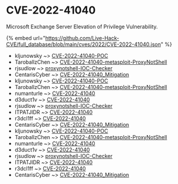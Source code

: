 # CVE-2022-41040

Microsoft Exchange Server Elevation of Privilege Vulnerability.

{% embed url="https://github.com/Live-Hack-CVE/full_database/blob/main/cves/2022/CVE-2022-41040.json" %}


* kljunowsky ~> [CVE-2022-41040-POC](https://www.alice-snow.ru/2022/database/cve-2022-41040/cve-2022-41040-poc-kljunowsky)
* TaroballzChen ~> [CVE-2022-41040-metasploit-ProxyNotShell](https://www.alice-snow.ru/2022/database/cve-2022-41040/cve-2022-41040-metasploit-proxynotshell-taroballzchen)
* rjsudlow ~> [proxynotshell-IOC-Checker](https://www.alice-snow.ru/2022/database/cve-2022-41040/proxynotshell-ioc-checker-rjsudlow)
* CentarisCyber ~> [CVE-2022-41040_Mitigation](https://www.alice-snow.ru/2022/database/cve-2022-41040/cve-2022-41040_mitigation-centariscyber)
* kljunowsky ~> [CVE-2022-41040-POC](https://www.alice-snow.ru/2022/database/cve-2022-41040/cve-2022-41040-poc-kljunowsky)
* TaroballzChen ~> [CVE-2022-41040-metasploit-ProxyNotShell](https://www.alice-snow.ru/2022/database/cve-2022-41040/cve-2022-41040-metasploit-proxynotshell-taroballzchen)
* numanturle ~> [CVE-2022-41040](https://www.alice-snow.ru/2022/database/cve-2022-41040/cve-2022-41040-numanturle)
* d3duct1v ~> [CVE-2022-41040](https://www.alice-snow.ru/2022/database/cve-2022-41040/cve-2022-41040-d3duct1v)
* rjsudlow ~> [proxynotshell-IOC-Checker](https://www.alice-snow.ru/2022/database/cve-2022-41040/proxynotshell-ioc-checker-rjsudlow)
* ITPATJIDR ~> [CVE-2022-41040](https://www.alice-snow.ru/2022/database/cve-2022-41040/cve-2022-41040-itpatjidr)
* r3dcl1ff ~> [CVE-2022-41040](https://www.alice-snow.ru/2022/database/cve-2022-41040/cve-2022-41040-r3dcl1ff)
* CentarisCyber ~> [CVE-2022-41040_Mitigation](https://www.alice-snow.ru/2022/database/cve-2022-41040/cve-2022-41040_mitigation-centariscyber)
* kljunowsky ~> [CVE-2022-41040-POC](https://www.alice-snow.ru/2022/database/cve-2022-41040/cve-2022-41040-poc-kljunowsky)
* TaroballzChen ~> [CVE-2022-41040-metasploit-ProxyNotShell](https://www.alice-snow.ru/2022/database/cve-2022-41040/cve-2022-41040-metasploit-proxynotshell-taroballzchen)
* numanturle ~> [CVE-2022-41040](https://www.alice-snow.ru/2022/database/cve-2022-41040/cve-2022-41040-numanturle)
* d3duct1v ~> [CVE-2022-41040](https://www.alice-snow.ru/2022/database/cve-2022-41040/cve-2022-41040-d3duct1v)
* rjsudlow ~> [proxynotshell-IOC-Checker](https://www.alice-snow.ru/2022/database/cve-2022-41040/proxynotshell-ioc-checker-rjsudlow)
* ITPATJIDR ~> [CVE-2022-41040](https://www.alice-snow.ru/2022/database/cve-2022-41040/cve-2022-41040-itpatjidr)
* r3dcl1ff ~> [CVE-2022-41040](https://www.alice-snow.ru/2022/database/cve-2022-41040/cve-2022-41040-r3dcl1ff)
* CentarisCyber ~> [CVE-2022-41040_Mitigation](https://www.alice-snow.ru/2022/database/cve-2022-41040/cve-2022-41040_mitigation-centariscyber)